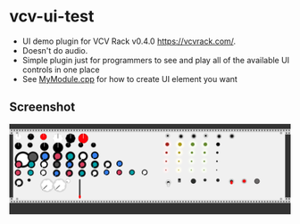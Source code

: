 # vcv-ui-test

* UI demo plugin for VCV Rack v0.4.0 https://vcvrack.com/.
* Doesn't do audio.
* Simple plugin just for programmers to see and play all of the available UI controls in one place
* See [MyModule.cpp](src/MyModule.cpp#L103) for how to create UI element you want

## Screenshot
![Screenshot](screenshot.png)



